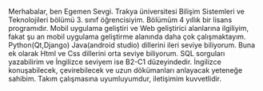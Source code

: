 
Merhabalar, ben Egemen Sevgi. Trakya üniversitesi Bilişim Sistemleri ve Teknolojileri bölümü 3. sınıf öğrencisiyim. Bölümüm 4 yıllık bir lisans programıdır. Mobil uygulama geliştiri ve Web geliştirici alanlarına
ilgiliyim, fakat şu an mobil uygulama geliştirme alanında daha çok çalışmaktayım. Python(Qt,Django) Java(android studio) dillerini ileri seviye biliyorum. Buna ek olarak
Html ve Css dillerini orta seviye biliyorum. SQL sorguları yazabilirim ve İngilizce seviyem ise B2-C1 düzeyindedir. İngilizce konuşabilecek, çevirebilecek ve uzun dökümanları anlayacak yeteneğe sahibim. Takım çalışmasına uyumluyumdur, iletişimim kuvvetlidir.



<!---
Egemendokkodo/Egemendokkodo is a ✨ special ✨ repository because its `README.md` (this file) appears on your GitHub profile.
You can click the Preview link to take a look at your changes.
--->

